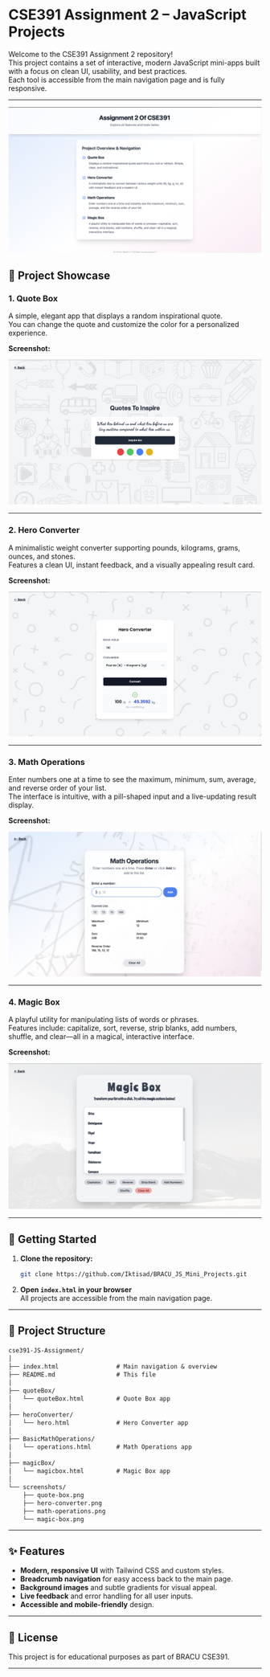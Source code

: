 # CSE391 Assignment 2 – JavaScript Projects

Welcome to the CSE391 Assignment 2 repository!  
This project contains a set of interactive, modern JavaScript mini-apps built with a focus on clean UI, usability, and best practices.  
Each tool is accessible from the main navigation page and is fully responsive.

---
![Hero Converter Screenshot](screenshots/index.png)
## 🌟 Project Showcase

### 1. Quote Box

A simple, elegant app that displays a random inspirational quote.  
You can change the quote and customize the color for a personalized experience.

**Screenshot:**

<!-- Upload your screenshot here -->

![Quote Box Screenshot](screenshots/quote.png)

---

### 2. Hero Converter

A minimalistic weight converter supporting pounds, kilograms, grams, ounces, and stones.  
Features a clean UI, instant feedback, and a visually appealing result card.

**Screenshot:**

<!-- Upload your screenshot here -->

![Hero Converter Screenshot](screenshots/hero.png)

---

### 3. Math Operations

Enter numbers one at a time to see the maximum, minimum, sum, average, and reverse order of your list.  
The interface is intuitive, with a pill-shaped input and a live-updating result display.

**Screenshot:**

<!-- Upload your screenshot here -->

![Math Operations Screenshot](screenshots/operations.png)

---

### 4. Magic Box

A playful utility for manipulating lists of words or phrases.  
Features include: capitalize, sort, reverse, strip blanks, add numbers, shuffle, and clear—all in a magical, interactive interface.

**Screenshot:**

<!-- Upload your screenshot here -->

![Magic Box Screenshot](screenshots/magic.png)

---

## 🚀 Getting Started

1. **Clone the repository:**
   ```sh
   git clone https://github.com/Iktisad/BRACU_JS_Mini_Projects.git
   ```
2. **Open `index.html` in your browser**  
   All projects are accessible from the main navigation page.

---

## 📂 Project Structure

```
cse391-JS-Assignment/
│
├── index.html                # Main navigation & overview
├── README.md                 # This file
│
├── quoteBox/
│   └── quoteBox.html         # Quote Box app
│
├── heroConverter/
│   └── hero.html             # Hero Converter app
│
├── BasicMathOperations/
│   └── operations.html       # Math Operations app
│
├── magicBox/
│   └── magicbox.html         # Magic Box app
│
└── screenshots/
    ├── quote-box.png
    ├── hero-converter.png
    ├── math-operations.png
    └── magic-box.png
```

---

## ✨ Features

- **Modern, responsive UI** with Tailwind CSS and custom styles.
- **Breadcrumb navigation** for easy access back to the main page.
- **Background images** and subtle gradients for visual appeal.
- **Live feedback** and error handling for all user inputs.
- **Accessible and mobile-friendly** design.

---

## 📝 License

This project is for educational purposes as part of BRACU CSE391.

---
